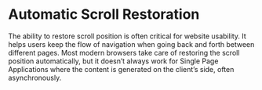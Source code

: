 # Automatic Scroll Restoration
The ability to restore scroll position is often critical for website usability. It helps users keep the flow of navigation when going back and forth between different pages. Most modern browsers take care of restoring the scroll position automatically, but it doesn’t always work for Single Page Applications where the content is generated on the client’s side, often asynchronously.